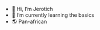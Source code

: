 - 👋 Hi, I’m Jerotich
- 🌱 I’m currently learning the basics
- 🌎 Pan-african

<!---
Jxrotich/Jxrotich is a ✨ special ✨ repository because its `README.md` (this file) appears on your GitHub profile.
You can click the Preview link to take a look at your changes.
--->
